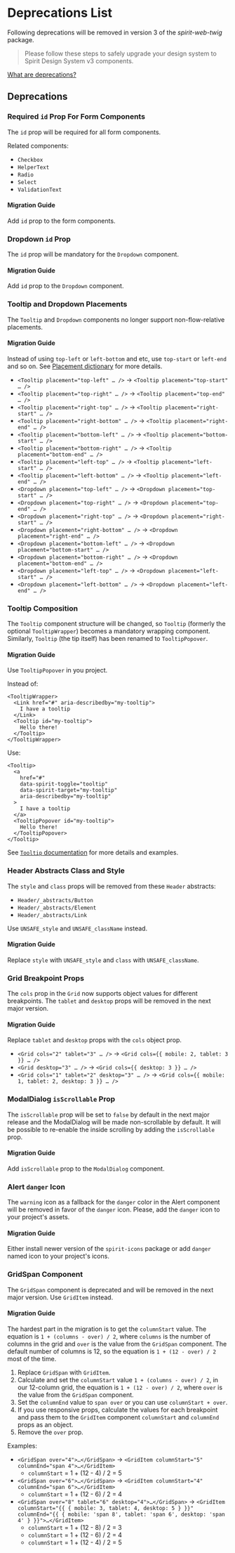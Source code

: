 # Deprecations List

Following deprecations will be removed in version 3 of the _spirit-web-twig_ package.

> Please follow these steps to safely upgrade your design system to Spirit Design System v3 components.

[What are deprecations?][readme-deprecations]

## Deprecations

### Required `id` Prop For Form Components

The `id` prop will be required for all form components.

Related components:

- `Checkbox`
- `HelperText`
- `Radio`
- `Select`
- `ValidationText`

#### Migration Guide

Add `id` prop to the form components.

### Dropdown `id` Prop

The `id` prop will be mandatory for the `Dropdown` component.

#### Migration Guide

Add `id` prop to the `Dropdown` component.

### Tooltip and Dropdown Placements

The `Tooltip` and `Dropdown` components no longer support non-flow-relative placements.

#### Migration Guide

Instead of using `top-left` or `left-bottom` and etc, use `top-start` or `left-end` and so on.
See [Placement dictionary][dictionary-placement] for more details.

- `<Tooltip placement="top-left" … />` → `<Tooltip placement="top-start" … />`
- `<Tooltip placement="top-right" … />` → `<Tooltip placement="top-end" … />`
- `<Tooltip placement="right-top" … />` → `<Tooltip placement="right-start" … />`
- `<Tooltip placement="right-bottom" … />` → `<Tooltip placement="right-end" … />`
- `<Tooltip placement="bottom-left" … />` → `<Tooltip placement="bottom-start" … />`
- `<Tooltip placement="bottom-right" … />` → `<Tooltip placement="bottom-end" … />`
- `<Tooltip placement="left-top" … />` → `<Tooltip placement="left-start" … />`
- `<Tooltip placement="left-bottom" … />` → `<Tooltip placement="left-end" … />`
- `<Dropdown placement="top-left" … />` → `<Dropdown placement="top-start" … />`
- `<Dropdown placement="top-right" … />` → `<Dropdown placement="top-end" … />`
- `<Dropdown placement="right-top" … />` → `<Dropdown placement="right-start" … />`
- `<Dropdown placement="right-bottom" … />` → `<Dropdown placement="right-end" … />`
- `<Dropdown placement="bottom-left" … />` → `<Dropdown placement="bottom-start" … />`
- `<Dropdown placement="bottom-right" … />` → `<Dropdown placement="bottom-end" … />`
- `<Dropdown placement="left-top" … />` → `<Dropdown placement="left-start" … />`
- `<Dropdown placement="left-bottom" … />` → `<Dropdown placement="left-end" … />`

### Tooltip Composition

The `Tooltip` component structure will be changed, so `Tooltip` (formerly the optional
`TooltipWrapper`) becomes a mandatory wrapping component. Similarly, `Tooltip` (the tip
itself) has been renamed to `TooltipPopover`.

#### Migration Guide

Use `TooltipPopover` in you project.

Instead of:

```twig
<TooltipWrapper>
  <Link href="#" aria-describedby="my-tooltip">
    I have a tooltip
  </Link>
  <Tooltip id="my-tooltip">
    Hello there!
  </Tooltip>
</TooltipWrapper>
```

Use:

```twig
<Tooltip>
  <a
    href="#"
    data-spirit-toggle="tooltip"
    data-spirit-target="my-tooltip"
    aria-describedby="my-tooltip"
  >
    I have a tooltip
  </a>
  <TooltipPopover id="my-tooltip">
    Hello there!
  </TooltipPopover>
</Tooltip>
```

See [`Tooltip` documentation][tooltip-readme] for more details and examples.

### Header Abstracts Class and Style

The `style` and `class` props will be removed from these `Header` abstracts:

- `Header/_abstracts/Button`
- `Header/_abstracts/Element`
- `Header/_abstracts/Link`

Use `UNSAFE_style` and `UNSAFE_className` instead.

#### Migration Guide

Replace `style` with `UNSAFE_style` and `class` with `UNSAFE_className`.

### Grid Breakpoint Props

The `cols` prop in the `Grid` now supports object values for different breakpoints.
The `tablet` and `desktop` props will be removed in the next major version.

#### Migration Guide

Replace `tablet` and `desktop` props with the `cols` object prop.

- `<Grid cols="2" tablet="3" … />` → `<Grid cols={{ mobile: 2, tablet: 3 }} … />`
- `<Grid desktop="3" … />` → `<Grid cols={{ desktop: 3 }} … />`
- `<Grid cols="1" tablet="2" desktop="3" … />` → `<Grid cols={{ mobile: 1, tablet: 2, desktop: 3 }} … />`

### ModalDialog `isScrollable` Prop

The `isScrollable` prop will be set to `false` by default in the next major release and the ModalDialog will be made
non-scrollable by default. It will be possible to re-enable the inside scrolling by adding the `isScrollable` prop.

#### Migration Guide

Add `isScrollable` prop to the `ModalDialog` component.

### Alert `danger` Icon

The `warning` icon as a fallback for the `danger` color in the Alert component will be removed in favor of the `danger` icon.
Please, add the `danger` icon to your project's assets.

#### Migration Guide

Either install newer version of the `spirit-icons` package or add `danger` named icon to your project's icons.

### GridSpan Component

The `GridSpan` component is deprecated and will be removed in the next major version. Use `GridItem` instead.

#### Migration Guide

The hardest part in the migration is to get the `columnStart` value. The equation is `1 + (columns - over) / 2`,
where `columns` is the number of columns in the grid and `over` is the value from the `GridSpan` component.
The default number of columns is 12, so the equation is `1 + (12 - over) / 2` most of the time.

1. Replace `GridSpan` with `GridItem`.
2. Calculate and set the `columnStart` value `1 + (columns - over) / 2`, in our 12-column grid, the equation is `1 + (12 - over) / 2`, where `over` is the value from the `GridSpan` component.
3. Set the `columnEnd` value to `span over` or you can use `columnStart + over`.
4. If you use responsive props, calculate the values for each breakpoint and pass them to the `GridItem` component `columnStart` and `columnEnd` props as an object.
5. Remove the `over` prop.

Examples:

- `<GridSpan over="4">…</GridSpan>` → `<GridItem columnStart="5" columnEnd="span 4">…</GridItem>`
  - `columnStart` = 1 + (12 - 4) / 2 = 5
- `<GridSpan over="6">…</GridSpan>` → `<GridItem columnStart="4" columnEnd="span 6">…</GridItem>`
  - `columnStart` = 1 + (12 - 6) / 2 = 4
- `<GridSpan over="8" tablet="6" desktop="4">…</GridSpan>` → `<GridItem columnStart="{{ { mobile: 3, tablet: 4, desktop: 5 } }}" columnEnd="{{ { mobile: 'span 8', tablet: 'span 6', desktop: 'span 4' } }}">…</GridItem>`
  - `columnStart` = 1 + (12 - 8) / 2 = 3
  - `columnStart` = 1 + (12 - 6) / 2 = 4
  - `columnStart` = 1 + (12 - 4) / 2 = 5

[dictionary-placement]: https://github.com/lmc-eu/spirit-design-system/blob/main/docs/DICTIONARIES.md#placement
[dropdown-readme]: https://github.com/lmc-eu/spirit-design-system/blob/main/packages/web-twig/src/Resources/components/Dropdown/README.md
[readme-deprecations]: https://github.com/lmc-eu/spirit-design-system/blob/main/packages/web-twig/README.md#deprecations
[tooltip-readme]: https://github.com/lmc-eu/spirit-design-system/blob/main/packages/web-twig/src/Resources/components/Tooltip/README.md
